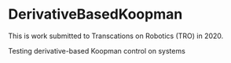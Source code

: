 # DerivativeBasedKoopman

This is work submitted to Transcations on Robotics (TRO) in 2020.

Testing derivative-based Koopman control on systems
